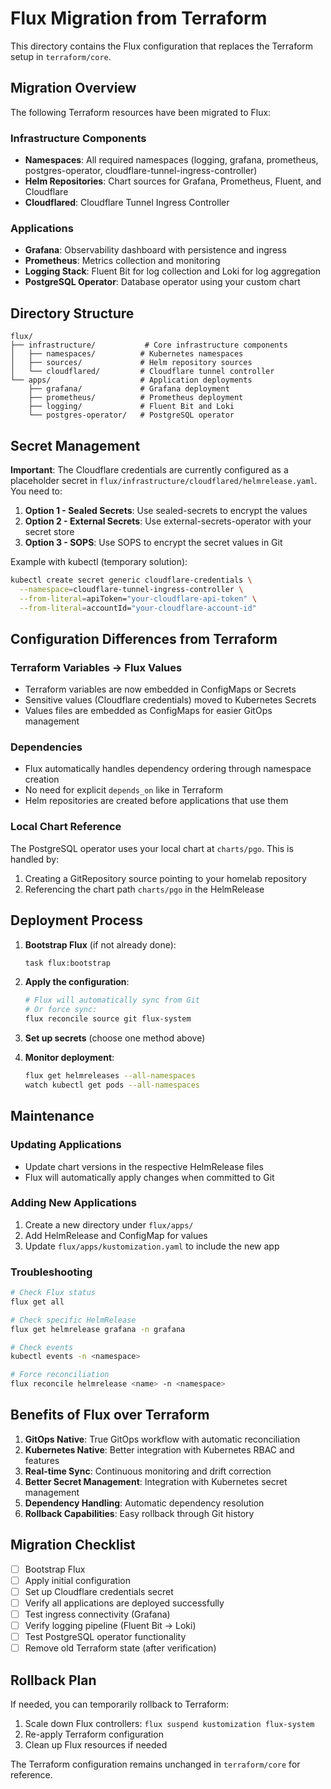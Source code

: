 # Flux Migration from Terraform

This directory contains the Flux configuration that replaces the Terraform setup in `terraform/core`. 

## Migration Overview

The following Terraform resources have been migrated to Flux:

### Infrastructure Components
- **Namespaces**: All required namespaces (logging, grafana, prometheus, postgres-operator, cloudflare-tunnel-ingress-controller)
- **Helm Repositories**: Chart sources for Grafana, Prometheus, Fluent, and Cloudflare
- **Cloudflared**: Cloudflare Tunnel Ingress Controller

### Applications
- **Grafana**: Observability dashboard with persistence and ingress
- **Prometheus**: Metrics collection and monitoring
- **Logging Stack**: Fluent Bit for log collection and Loki for log aggregation
- **PostgreSQL Operator**: Database operator using your custom chart

## Directory Structure

```
flux/
├── infrastructure/           # Core infrastructure components
│   ├── namespaces/          # Kubernetes namespaces
│   ├── sources/             # Helm repository sources
│   └── cloudflared/         # Cloudflare tunnel controller
└── apps/                    # Application deployments
    ├── grafana/             # Grafana deployment
    ├── prometheus/          # Prometheus deployment
    ├── logging/             # Fluent Bit and Loki
    └── postgres-operator/   # PostgreSQL operator
```

## Secret Management

**Important**: The Cloudflare credentials are currently configured as a placeholder secret in `flux/infrastructure/cloudflared/helmrelease.yaml`. You need to:

1. **Option 1 - Sealed Secrets**: Use sealed-secrets to encrypt the values
2. **Option 2 - External Secrets**: Use external-secrets-operator with your secret store
3. **Option 3 - SOPS**: Use SOPS to encrypt the secret values in Git

Example with kubectl (temporary solution):

```bash
kubectl create secret generic cloudflare-credentials \
  --namespace=cloudflare-tunnel-ingress-controller \
  --from-literal=apiToken="your-cloudflare-api-token" \
  --from-literal=accountId="your-cloudflare-account-id"
```

## Configuration Differences from Terraform

### Terraform Variables → Flux Values
- Terraform variables are now embedded in ConfigMaps or Secrets
- Sensitive values (Cloudflare credentials) moved to Kubernetes Secrets
- Values files are embedded as ConfigMaps for easier GitOps management

### Dependencies
- Flux automatically handles dependency ordering through namespace creation
- No need for explicit `depends_on` like in Terraform
- Helm repositories are created before applications that use them

### Local Chart Reference
The PostgreSQL operator uses your local chart at `charts/pgo`. This is handled by:
1. Creating a GitRepository source pointing to your homelab repository
2. Referencing the chart path `charts/pgo` in the HelmRelease

## Deployment Process

1. **Bootstrap Flux** (if not already done):
   ```bash
   task flux:bootstrap
   ```

2. **Apply the configuration**:
   ```bash
   # Flux will automatically sync from Git
   # Or force sync:
   flux reconcile source git flux-system
   ```

3. **Set up secrets** (choose one method above)

4. **Monitor deployment**:
   ```bash
   flux get helmreleases --all-namespaces
   watch kubectl get pods --all-namespaces
   ```

## Maintenance

### Updating Applications
- Update chart versions in the respective HelmRelease files
- Flux will automatically apply changes when committed to Git

### Adding New Applications
1. Create a new directory under `flux/apps/`
2. Add HelmRelease and ConfigMap for values
3. Update `flux/apps/kustomization.yaml` to include the new app

### Troubleshooting
```bash
# Check Flux status
flux get all

# Check specific HelmRelease
flux get helmrelease grafana -n grafana

# Check events
kubectl events -n <namespace>

# Force reconciliation
flux reconcile helmrelease <name> -n <namespace>
```

## Benefits of Flux over Terraform

1. **GitOps Native**: True GitOps workflow with automatic reconciliation
2. **Kubernetes Native**: Better integration with Kubernetes RBAC and features
3. **Real-time Sync**: Continuous monitoring and drift correction
4. **Better Secret Management**: Integration with Kubernetes secret management
5. **Dependency Handling**: Automatic dependency resolution
6. **Rollback Capabilities**: Easy rollback through Git history

## Migration Checklist

- [ ] Bootstrap Flux
- [ ] Apply initial configuration
- [ ] Set up Cloudflare credentials secret
- [ ] Verify all applications are deployed successfully
- [ ] Test ingress connectivity (Grafana)
- [ ] Verify logging pipeline (Fluent Bit → Loki)
- [ ] Test PostgreSQL operator functionality
- [ ] Remove old Terraform state (after verification)

## Rollback Plan

If needed, you can temporarily rollback to Terraform:
1. Scale down Flux controllers: `flux suspend kustomization flux-system`
2. Re-apply Terraform configuration
3. Clean up Flux resources if needed

The Terraform configuration remains unchanged in `terraform/core` for reference.
